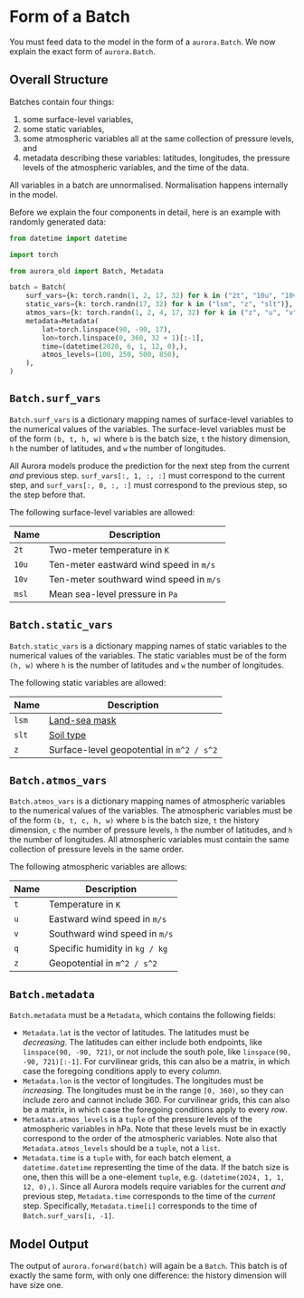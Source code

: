 # Form of a Batch

You must feed data to the model in the form of a `aurora.Batch`.
We now explain the exact form of `aurora.Batch`.

## Overall Structure

Batches contain four things:

1. some surface-level variables,
2. some static variables,
3. some atmospheric variables all at the same collection of pressure levels, and
4. metadata describing these variables: latitudes, longitudes,
    the pressure levels of the atmospheric variables, and the time of the data.

All variables in a batch are unnormalised.
Normalisation happens internally in the model.

Before we explain the four components in detail, here is an example with randomly generated data:

```python
from datetime import datetime

import torch

from aurora_old import Batch, Metadata

batch = Batch(
    surf_vars={k: torch.randn(1, 2, 17, 32) for k in ("2t", "10u", "10v", "msl")},
    static_vars={k: torch.randn(17, 32) for k in ("lsm", "z", "slt")},
    atmos_vars={k: torch.randn(1, 2, 4, 17, 32) for k in ("z", "u", "v", "t", "q")},
    metadata=Metadata(
        lat=torch.linspace(90, -90, 17),
        lon=torch.linspace(0, 360, 32 + 1)[:-1],
        time=(datetime(2020, 6, 1, 12, 0),),
        atmos_levels=(100, 250, 500, 850),
    ),
)
```

## `Batch.surf_vars`

`Batch.surf_vars` is a dictionary mapping names of surface-level variables to the numerical values
of the variables.
The surface-level variables must be of the form `(b, t, h, w)` where `b` is the batch size,
`t` the history dimension, `h` the number of latitudes, and `w` the number of longitudes.

All Aurora models produce the prediction for the next step from the current _and_ previous step.
`surf_vars[:, 1, :, :]` must correspond to the current step,
and `surf_vars[:, 0, :, :]` must correspond to the previous step, so the step before that.

The following surface-level variables are allowed:

| Name | Description |
| - | - |
| `2t` | Two-meter temperature in `K` |
| `10u` | Ten-meter eastward wind speed in `m/s` |
| `10v` | Ten-meter southward wind speed in `m/s` |
| `msl` | Mean sea-level pressure in `Pa` |


## `Batch.static_vars`

`Batch.static_vars` is a dictionary mapping names of static variables to the
numerical values of the variables.
The static variables must be of the form `(h, w)` where `h` is the number of latitudes
and `w` the number of longitudes.

The following static variables are allowed:

| Name | Description |
| - | - |
| `lsm` | [Land-sea mask](https://codes.ecmwf.int/grib/param-db/172) |
| `slt` | [Soil type](https://codes.ecmwf.int/grib/param-db/43) |
| `z` | Surface-level geopotential in `m^2 / s^2` |

## `Batch.atmos_vars`

`Batch.atmos_vars` is a dictionary mapping names of atmospheric variables to the
numerical values of the variables.
The atmospheric variables must be of the form `(b, t, c, h, w)` where `b` is the batch size,
`t` the history dimension, `c` the number of pressure levels, `h` the number of latitudes,
and `h` the number of longitudes.
All atmospheric variables must contain the same collection of pressure levels in the same order.

The following atmospheric variables are allows:

| Name | Description |
| - | - |
| `t` | Temperature in `K` |
| `u` | Eastward wind speed in `m/s` |
| `v` | Southward wind speed in `m/s` |
| `q` | Specific humidity in `kg / kg` |
| `z` | Geopotential in `m^2 / s^2` |

## `Batch.metadata`

`Batch.metadata` must be a `Metadata`, which contains the following fields:

* `Metadata.lat` is the vector of latitudes.
    The latitudes must be _decreasing_.
    The latitudes can either include both endpoints, like `linspace(90, -90, 721)`,
    or not include the south pole, like `linspace(90, -90, 721)[:-1]`.
    For curvilinear grids, this can also be a matrix, in which case the foregoing conditions
    apply to every _column_.
* `Metadata.lon` is the vector of longitudes.
    The longitudes must be _increasing_.
    The longitudes must be in the range `[0, 360)`, so they can include zero and cannot include 360.
    For curvilinear grids, this can also be a matrix, in which case the foregoing conditions
    apply to every _row_.
* `Metadata.atmos_levels` is a `tuple` of the pressure levels of the atmospheric variables in hPa.
    Note that these levels must be in exactly correspond to the order of the atmospheric variables.
    Note also that `Metadata.atmos_levels` should be a `tuple`, not a `list`.
* `Metadata.time` is a `tuple` with, for each batch element, a `datetime.datetime` representing the time of the data.
    If the batch size is one, then this will be a one-element `tuple`, e.g. `(datetime(2024, 1, 1, 12, 0),)`.
    Since all Aurora models require variables for the current _and_ previous step,
    `Metadata.time` corresponds to the time of the _current_ step.
    Specifically, `Metadata.time[i]` corresponds to the time of `Batch.surf_vars[i, -1]`.

## Model Output

The output of `aurora.forward(batch)` will again be a `Batch`.
This batch is of exactly the same form, with only one difference:
the history dimension will have size one.
